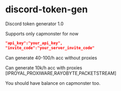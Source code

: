 # discord-token-gen
Discord token generator 1.0

Supports only capmonster for now

```json
"api_key":"your_api_key",
"invite_code":"your_server_invite_code"
```

Can generate 40-100/h acc without proxies

Can generate 10k/h acc with proxies [IPROYAL,PROXIWARE,RAYOBYTE,PACKETSTREAM]

You should have balance on capmonster too.

